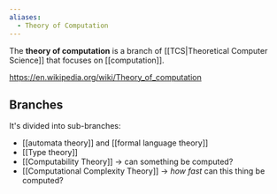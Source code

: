```yaml
---
aliases:
  - Theory of Computation
---
```

The **theory of computation** is a branch of [[TCS|Theoretical Computer Science]] that focuses on [[computation]].

https://en.wikipedia.org/wiki/Theory_of_computation

## Branches

It's divided into sub-branches:
- [[automata theory]] and [[formal language theory]]
- [[Type theory]]
- [[Computability Theory]] ${ \to }$ can something be computed?
- [[Computational Complexity Theory]] ${ \to }$ _how fast_ can this thing be computed?